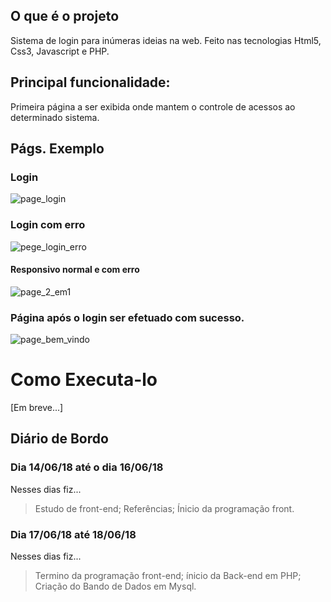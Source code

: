 ## O que é o projeto
Sistema de login para inúmeras ideias na web. Feito nas tecnologias Html5, Css3, Javascript e PHP.

## Principal funcionalidade:
Primeira página a ser exibida onde mantem o controle de acessos ao determinado sistema.

## Págs. Exemplo

### Login

![page_login](https://user-images.githubusercontent.com/40076527/41622653-a5b8ce48-73e6-11e8-9637-ffb57a6911b6.PNG)

### Login com erro

![pege_login_erro](https://user-images.githubusercontent.com/40076527/41624364-d877e6ac-73eb-11e8-8812-0005bfdda1b8.PNG)

#### Responsivo normal e com erro

![page_2_em1](https://user-images.githubusercontent.com/40076527/41625489-5deb212a-73ef-11e8-9522-5e16dc1b22a1.png)

### Página após o login ser efetuado com sucesso.

![page_bem_vindo](https://user-images.githubusercontent.com/40076527/41624556-7624a4c6-73ec-11e8-9d22-efccc4dd8dcb.PNG)

# Como Executa-lo
[Em breve...]

## Diário de Bordo

### Dia 14/06/18 até o dia 16/06/18 
Nesses dias fiz...
>Estudo de front-end;
>Referências;
>Ínicio da programação front.

### Dia 17/06/18 até 18/06/18
Nesses dias fiz...
>Termino da programação front-end;
>ínicio da Back-end em PHP;
>Criação do Bando de Dados em Mysql.